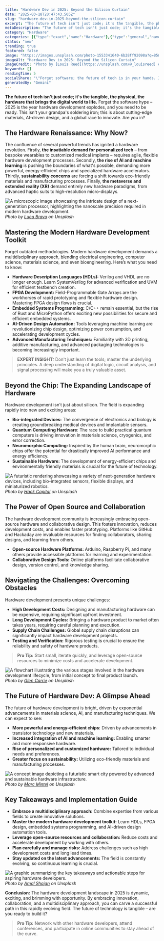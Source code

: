 ```yaml
---
title: "Hardware Dev in 2025: Beyond the Silicon Curtain"
date: "2025-03-18T20:47:43.505Z"
slug: "hardware-dev-in-2025-beyond-the-silicon-curtain"
excerpt: "The future of tech isn't just code; it's the tangible, the physical, the hardware that brings the digital world to life.  Forget the software hype – 2025 is the year hardware development explodes, and you need to be ready.  This isn't your grandpa's soldering iron; this is about cutting-edge materials, AI-driven design, and a global race to innovate.  Are you in?"
metaDescription: "The future of tech isn't just code; it's the tangible, the physical, the hardware that brings the digital world to life.  Forget the software hype – 2025 i..."
category: "Hardware"
categories: [{"type":"exact","name":"Hardware"},{"type":"general","name":"Engineering"},{"type":"medium","name":"Embedded Systems"},{"type":"specific","name":"FPGA Design"},{"type":"niche","name":"Verilog Coding"}]
status: "new"
trending: true
featured: false
image: "https://images.unsplash.com/photo-1553341640-6b28ff92098a?q=85&w=1200&fit=max&fm=webp&auto=compress"
imageAlt: "Hardware Dev in 2025: Beyond the Silicon Curtain"
imageCredit: "Photo by [Louis Reed](https://unsplash.com/@_louisreed) on Unsplash"
keywords: []
readingTime: 5
socialShare: "\"Forget software; the future of tech is in your hands. In 2025, hardware development is exploding – are you ready to build the future?\""
generatedBy: "Gemini"
---
```




**The future of tech isn't just code; it's the tangible, the physical, the hardware that brings the digital world to life.**  Forget the software hype – 2025 is the year hardware development explodes, and you need to be ready.  This isn't your grandpa's soldering iron; this is about cutting-edge materials, AI-driven design, and a global race to innovate.  Are you in?

## The Hardware Renaissance: Why Now?

The confluence of several powerful trends has ignited a hardware revolution.  Firstly, **the insatiable demand for personalized tech** – from bespoke wearables to customized medical implants – requires agile, flexible hardware development processes. Secondly, **the rise of AI and machine learning** is pushing the boundaries of what's possible, demanding more powerful, energy-efficient chips and specialized hardware accelerators.  Thirdly, **sustainability concerns** are forcing a shift towards eco-friendly materials and manufacturing processes.  Finally, **the metaverse and extended reality (XR)** demand entirely new hardware paradigms, from advanced haptic suits to high-resolution micro-displays.

![A microscopic image showcasing the intricate design of a next-generation processor, highlighting the nanoscale precision required in modern hardware development.](https://images.unsplash.com/photo-1488590528505-98d2b5aba04b?q=85&w=1200&fit=max&fm=webp&auto=compress)
*Photo by [Luca Bravo](https://unsplash.com/@lucabravo) on Unsplash*

## Mastering the Modern Hardware Development Toolkit

Forget outdated methodologies. Modern hardware development demands a multidisciplinary approach, blending electrical engineering, computer science, materials science, and even bioengineering.  Here’s what you need to know:

*   **Hardware Description Languages (HDLs):**  Verilog and VHDL are no longer enough.  Learn SystemVerilog for advanced verification and UVM for efficient testbench creation.
*   **FPGA Development:** Field-Programmable Gate Arrays are the workhorses of rapid prototyping and flexible hardware design.  Mastering FPGA design flows is crucial.
*   **Embedded Systems Programming:**  C/C++ remain essential, but the rise of Rust and MicroPython offers exciting new possibilities for secure and efficient embedded systems.
*   **AI-Driven Design Automation:**  Tools leveraging machine learning are revolutionizing chip design, optimizing power consumption, and accelerating development cycles.
*   **Advanced Manufacturing Techniques:** Familiarity with 3D printing, additive manufacturing, and advanced packaging technologies is becoming increasingly important.

> **EXPERT INSIGHT:**  Don't just learn the tools; master the underlying principles. A deep understanding of digital logic, circuit analysis, and signal processing will make you a truly valuable asset.

## Beyond the Chip: The Expanding Landscape of Hardware

Hardware development isn't just about silicon.  The field is expanding rapidly into new and exciting areas:

*   **Bio-integrated Devices:**  The convergence of electronics and biology is creating groundbreaking medical devices and implantable sensors.
*   **Quantum Computing Hardware:**  The race to build practical quantum computers is driving innovation in materials science, cryogenics, and error correction.
*   **Neuromorphic Computing:**  Inspired by the human brain, neuromorphic chips offer the potential for drastically improved AI performance and energy efficiency.
*   **Sustainable Hardware:**  The development of energy-efficient chips and environmentally friendly materials is crucial for the future of technology.

![A futuristic rendering showcasing a variety of next-generation hardware devices, including bio-integrated sensors, flexible displays, and miniaturized robotics.](https://images.unsplash.com/photo-1519241047957-be31d7379a5d?q=85&w=1200&fit=max&fm=webp&auto=compress)
*Photo by [Hack Capital](https://unsplash.com/@hackcapital) on Unsplash*

## The Power of Open Source and Collaboration

The hardware development community is increasingly embracing open-source hardware and collaborative design.  This fosters innovation, reduces development costs, and enables faster prototyping.  Platforms like GitHub and Hackaday are invaluable resources for finding collaborators, sharing designs, and learning from others.

*   **Open-source Hardware Platforms:**  Arduino, Raspberry Pi, and many others provide accessible platforms for learning and experimentation.
*   **Collaborative Design Tools:**  Online platforms facilitate collaborative design, version control, and knowledge sharing.

## Navigating the Challenges:  Overcoming Obstacles

Hardware development presents unique challenges:

*   **High Development Costs:**  Designing and manufacturing hardware can be expensive, requiring significant upfront investment.
*   **Long Development Cycles:**  Bringing a hardware product to market often takes years, requiring careful planning and execution.
*   **Supply Chain Challenges:**  Global supply chain disruptions can significantly impact hardware development projects.
*   **Testing and Verification:**  Rigorous testing is crucial to ensure the reliability and safety of hardware products.

> **Pro Tip:**  Start small, iterate quickly, and leverage open-source resources to minimize costs and accelerate development.

![A flowchart illustrating the various stages involved in the hardware development lifecycle, from initial concept to final product launch.](https://images.unsplash.com/photo-1719253480609-579ad1622c65?q=85&w=1200&fit=max&fm=webp&auto=compress)
*Photo by [Glen Carrie](https://unsplash.com/@glencarrie) on Unsplash*

## The Future of Hardware Dev: A Glimpse Ahead

The future of hardware development is bright, driven by exponential advancements in materials science, AI, and manufacturing techniques.  We can expect to see:

*   **More powerful and energy-efficient chips:**  Driven by advancements in transistor technology and new materials.
*   **Increased integration of AI and machine learning:**  Enabling smarter and more responsive hardware.
*   **Rise of personalized and customized hardware:**  Tailored to individual needs and preferences.
*   **Greater focus on sustainability:**  Utilizing eco-friendly materials and manufacturing processes.

![A concept image depicting a futuristic smart city powered by advanced and sustainable hardware infrastructure.](https://images.unsplash.com/photo-1565843708714-52ecf69ab81f?q=85&w=1200&fit=max&fm=webp&auto=compress)
*Photo by [Marc Mintel](https://unsplash.com/@mmintel) on Unsplash*

## Key Takeaways and Implementation Guide

*   **Embrace a multidisciplinary approach:**  Combine expertise from various fields to create innovative solutions.
*   **Master the modern hardware development toolkit:**  Learn HDLs, FPGA design, embedded systems programming, and AI-driven design automation tools.
*   **Leverage open-source resources and collaboration:**  Reduce costs and accelerate development by working with others.
*   **Plan carefully and manage risks:**  Address challenges such as high development costs and long lead times.
*   **Stay updated on the latest advancements:**  The field is constantly evolving, so continuous learning is crucial.

![A graphic summarizing the key takeaways and actionable steps for aspiring hardware developers.](https://images.unsplash.com/photo-1677092590812-78e7db4900d2?q=85&w=1200&fit=max&fm=webp&auto=compress)
*Photo by [Amal Shajan](https://unsplash.com/@b45i) on Unsplash*

**Conclusion:**  The hardware development landscape in 2025 is dynamic, exciting, and brimming with opportunity.  By embracing innovation, collaboration, and a multidisciplinary approach, you can carve a successful path in this rapidly evolving field.  The future of technology is tangible – are you ready to build it?

> **Pro Tip:** Network with other hardware developers, attend conferences, and participate in online communities to stay ahead of the curve.



<div class="reading-progress-container">
  <div id="reading-progress" class="reading-progress"></div>
</div>
